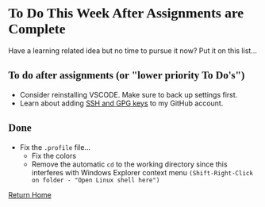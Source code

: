 <style type="text/css">
  
  @import url('https://fonts.googleapis.com/css?family=Permanent+Marker&display=swap');

  h1,h2 { font-family: 'Permanent Marker'; }

  img {
    box-shadow: 1em 2em 6em 0em rgba(0, 0, 0, 0.35),  1em 2em 2em 0em rgba(0, 0, 0, 0.1);
    border-radius:  1em;
    }
</Style>

# To Do This Week After Assignments are Complete

Have a learning related idea but no time to pursue it now?  Put it on this list...

## To do after assignments (or "lower priority To Do's")

- Consider reinstalling VSCODE. Make sure to back up settings first.
- Learn about adding [SSH and GPG keys](https://github.com/settings/keys) to my GitHub account.

## Done

- Fix the `.profile` file...
  - Fix the colors
  - Remove the automatic `cd` to the working directory since this interferes with Windows Explorer context menu `(Shift-Right-Click on folder - "Open Linux shell here")`

[Return Home](/)
